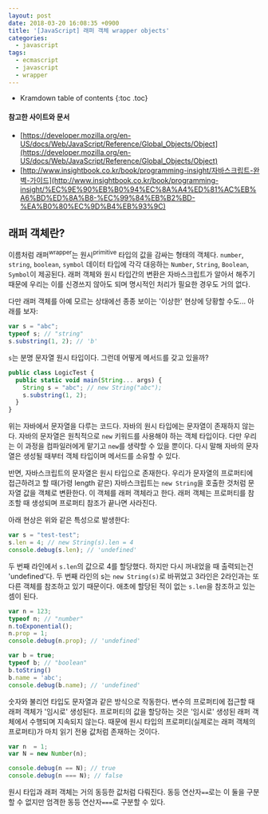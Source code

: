 ```yaml
---
layout: post
date: 2018-03-20 16:08:35 +0900
title: '[JavaScript] 래퍼 객체 wrapper objects'
categories:
  - javascript
tags:
  - ecmascript
  - javascript
  - wrapper
---
```


* Kramdown table of contents
{:toc .toc}

#### 참고한 사이트와 문서

- [https://developer.mozilla.org/en-US/docs/Web/JavaScript/Reference/Global_Objects/Object](https://developer.mozilla.org/en-US/docs/Web/JavaScript/Reference/Global_Objects/Object)
- [http://www.insightbook.co.kr/book/programming-insight/자바스크립트-완벽-가이드](http://www.insightbook.co.kr/book/programming-insight/%EC%9E%90%EB%B0%94%EC%8A%A4%ED%81%AC%EB%A6%BD%ED%8A%B8-%EC%99%84%EB%B2%BD-%EA%B0%80%EC%9D%B4%EB%93%9C)

## 래퍼 객체란?

이름처럼 래퍼<sup>wrapper</sup>는 원시<sup>primitive</sup> 타입의 값을 감싸는 형태의 객체다. `number`, `string`, `boolean`, `symbol` 데이터 타입에 각각 대응하는 `Number`, `String`, `Boolean`, `Symbol`이 제공된다. 래퍼 객체와 원시 타입간의 변환은 자바스크립트가 알아서 해주기 때문에 우리는 이를 신경쓰지 않아도 되며 명시적인 처리가 필요한 경우도 거의 없다.

다만 래퍼 객체를 아예 모르는 상태에선 종종 보이는 '이상한' 현상에 당황할 수도... 아래를 보자:

```js
var s = "abc";
typeof s; // "string"
s.substring(1, 2); // 'b'
```

`s`는 분명 문자열 원시 타입이다. 그런데 어떻게 메서드를 갖고 있을까?

```js
public class LogicTest {
  public static void main(String... args) {
    String s = "abc"; // new String("abc");
    s.substring(1, 2);
  }
}
```

위는 자바에서 문자열을 다루는 코드다. 자바의 원시 타입에는 문자열이 존재하지 않는다. 자바의 문자열은 원칙적으로 `new` 키워드를 사용해야 하는 객체 타입이다. 다만 우리는 이 과정을 컴파일러에게 맡기고 `new`를 생략할 수 있을 뿐이다. 다시 말해 자바의 문자열은 생성될 때부터 객체 타입이며 메서드를 소유할 수 있다.

반면, 자바스크립트의 문자열은 원시 타입으로 존재한다. 우리가 문자열의 프로퍼티에 접근하려고 할 때(가령 length 같은) 자바스크립트는 `new String`을 호출한 것처럼 문자열 값을 객체로 변환한다. 이 객체를 래퍼 객체라고 한다. 래퍼 객체는 프로퍼티를 참조할 때 생성되며 프로퍼티 참조가 끝나면 사라진다.

아래 현상은 위와 같은 특성으로 발생한다:

```js
var s = "test-test";
s.len = 4; // new String(s).len = 4
console.debug(s.len); // 'undefined'
```

두 번째 라인에서 `s.len`의 값으로 4를 할당했다. 하지만 다시 꺼내었을 때 출력되는건 'undefined'다. 두 번째 라인의 s는 `new String(s)`로 바뀌었고 3라인은 2라인과는 또 다른 객체를 참조하고 있기 때문이다. 애초에 할당된 적이 없는 `s.len`을 참조하고 있는 셈이 된다.

```js
var n = 123;
typeof n; // "number"
n.toExponential();
n.prop = 1;
console.debug(n.prop); // 'undefined'

var b = true;
typeof b; // "boolean"
b.toString()
b.name = 'abc';
console.debug(b.name); // 'undefined'
```

숫자와 불리언 타입도 문자열과 같은 방식으로 작동한다. 변수의 프로퍼티에 접근할 때 래퍼 객체가 '임시로' 생성된다. 프로퍼티의 값을 할당하는 것은 '임시로' 생성된 래퍼 객체에서 수행되며 지속되지 않는다. 때문에 원시 타입의 프로퍼티(실제로는 래퍼 객체의 프로퍼티)가 마치 읽기 전용 값처럼 존재하는 것이다.

```js
var n  = 1;
var N = new Number(n);

console.debug(n == N); // true
console.debug(n === N); // false
```
원시 타입과 래퍼 객체는 거의 동등한 값처럼 다뤄진다. 동등 연산자`==`로는 이 둘을 구분할 수 없지만 엄격한 동등 연산자`===`로 구분할 수 있다.
